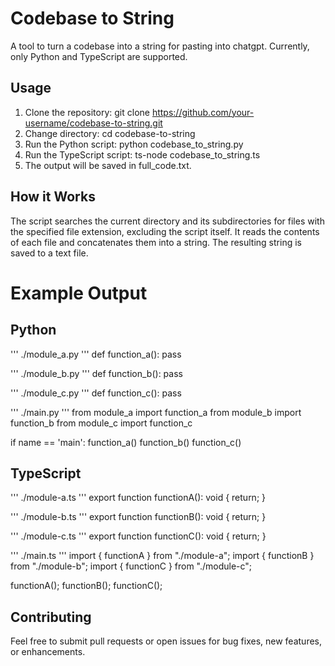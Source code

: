 # Codebase to String

A tool to turn a codebase into a string for pasting into chatgpt. Currently, only Python and TypeScript are supported.

## Usage

1) Clone the repository: git clone https://github.com/your-username/codebase-to-string.git
2) Change directory: cd codebase-to-string
3) Run the Python script: python codebase_to_string.py
4) Run the TypeScript script: ts-node codebase_to_string.ts
5) The output will be saved in full_code.txt.

## How it Works

The script searches the current directory and its subdirectories for files with the specified file extension, excluding the script itself. It reads the contents of each file and concatenates them into a string. The resulting string is saved to a text file.

# Example Output
## Python
''' ./module_a.py '''
def function_a():
pass

''' ./module_b.py '''
def function_b():
pass

''' ./module_c.py '''
def function_c():
pass

''' ./main.py '''
from module_a import function_a
from module_b import function_b
from module_c import function_c

if name == 'main':
function_a()
function_b()
function_c()

## TypeScript
''' ./module-a.ts '''
export function functionA(): void {
return;
}

''' ./module-b.ts '''
export function functionB(): void {
return;
}

''' ./module-c.ts '''
export function functionC(): void {
return;
}

''' ./main.ts '''
import { functionA } from "./module-a";
import { functionB } from "./module-b";
import { functionC } from "./module-c";

functionA();
functionB();
functionC();
    
## Contributing

Feel free to submit pull requests or open issues for bug fixes, new features, or enhancements.
